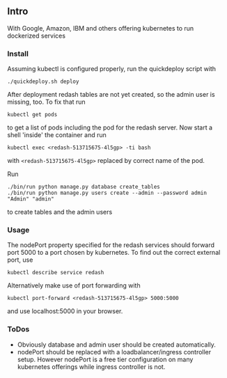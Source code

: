 

## Intro

With Google, Amazon, IBM and others offering kubernetes to run dockerized services 

### Install

Assuming kubectl is configured properly, run the quickdeploy script with 

`./quickdeploy.sh deploy`

After deployment redash tables are not yet created, so the admin user is missing, too. To fix that run

`kubectl get pods`

to get a list of pods including the pod for the redash server. Now start a shell 'inside' the container and run

`kubectl exec <redash-513715675-4l5gp> -ti bash`

with `<redash-513715675-4l5gp>` replaced by correct name of the pod.

Run

    ./bin/run python manage.py database create_tables
    ./bin/run python manage.py users create --admin --password admin "Admin" "admin"

to create tables and the admin users

### Usage

The nodePort property specified for the redash services should forward port 5000 to a port chosen by kubernetes. To find out the correct external port, use

`kubectl describe service redash`

Alternatively make use of port forwarding with

`kubectl port-forward <redash-513715675-4l5gp> 5000:5000`

and use localhost:5000 in your browser.


### ToDos

  * Obviously database and admin user should be created automatically.
  * nodePort should be replaced with a loadbalancer/ingress controller setup. However nodePort is a free tier configuration on many kubernetes offerings while ingress controller is not.
